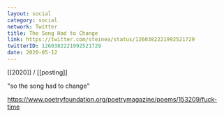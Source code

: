 ```yaml
---
layout: social
category: social
network: Twitter
title: The Song Had to Change
link: https://twitter.com/steinea/status/1260382221992521729
twitterID: 1260382221992521729
date: 2020-05-12
---
```


[[2020]] / [[posting]]

"so the song had to change"

<https://www.poetryfoundation.org/poetrymagazine/poems/153209/fuck-time>
